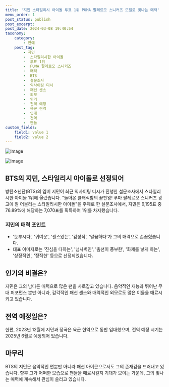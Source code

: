 ```yaml
---
title: '지민 스타일리시 아이돌 투표 1위 PUMA 팔레르모 스니커즈 모델로 빛나는 매력'
menu_order: 1
post_status: publish
post_excerpt: 
post_date: 2024-03-08 19:40:54
taxonomy:
    category:
        - 연예
    post_tag:
        - 지민
        -  스타일리시한 아이돌
        -  투표 1위
        -  PUMA 팔레르모 스니커즈
        -  매력
        -  BTS
        -  설문조사
        -  익사이팅 디시
        -  패션 센스
        -  외모
        -  인기
        -  전역 예정
        -  육군 현역
        -  입대
        -  전역
        -  팬들
custom_fields:
    field1: value 1
    field2: value 2
---
```


![Image](https://ssl.pstatic.net/mimgnews/image/311/2024/03/07/0001699558_001_20240307151901474.jpg?type=w540)

![Image](https://mimgnews.pstatic.net/image/311/2024/03/07/0001699558_002_20240307151901523.jpg?type=w540)

## BTS의 지민, 스타일리시 아이돌로 선정되어
방탄소년단(BTS)의 멤버 지민이 최근 익사이팅 디시가 진행한 설문조사에서 스타일리시한 아이돌 1위에 올랐습니다. "돌아온 클래식함의 끝판왕! 푸마 팔레르모 스니커즈 광고에 잘 어울리는 스타일리시한 아이돌"을 주제로 한 설문조사에서, 지민은 9,195표 중 76.89%에 해당하는 7,070표를 획득하여 1위를 차지했습니다.
### 지민의 매력 포인트
- '눈부시다', '귀여운', '센스있는', '감성적', '말끔하다'가 그의 매력으로 손꼽혔습니다.
- 대표 이미지로는 '진심을 다하는', '넘사벽인', '춤선이 풍부한', '화제를 낳게 하는', '상징적인', '정직한' 등으로 선정되었습니다.
## 인기의 비결은?
지민은 그의 남다른 매력으로 많은 팬을 사로잡고 있습니다. 음악적인 재능과 뛰어난 무대 퍼포먼스 뿐만 아니라, 감각적인 패션 센스와 매력적인 외모로도 많은 이들을 매료시키고 있습니다.
## 전역 예정일은?
한편, 2023년 12월에 지민과 정국은 육군 현역으로 동반 입대했으며, 전역 예정 시기는 2025년 6월로 예정되어 있습니다.
## 마무리
BTS의 지민은 음악적인 면뿐만 아니라 패션 아이콘으로서도 그의 존재감을 드러내고 있습니다. 향후 그가 어떠한 모습으로 팬들을 매료시킬지 기대가 모이는 가운데, 그의 빛나는 매력에 계속해서 관심이 쏠리고 있습니다.
